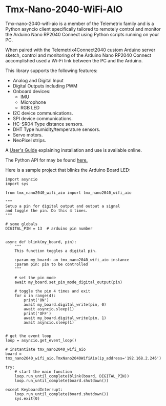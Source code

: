 # Tmx-Nano-2040-WiFi-AIO

Tmx-nano-2040-wifi-aio is a member of the Telemetrix family and is a Python asyncio client
specifically tailored to remotely control and monitor
the Arduino Nano RP2040 Connect using Python scripts running on your PC.

When paired with the Telemetrix4Connect2040 custom Arduino server sketch, control and
monitoring of the Arduino Nano RP2040 Connect accomplished used a Wi-Fi link between the
PC and the Arduino.

This library supports the following features:
* Analog and Digital Input
* Digital Outputs including PWM
* Onboard devices:
    * IMU
    * Microphone
    * RGB LED
* I2C device communications.
* SPI device communications.
* HC-SR04 Type distance sensors.
* DHT Type humidity/temperature sensors.
* Servo motors.
* NeoPixel strips.


A [User's Guide](https://mryslab.github.io/tmx-nano-2040-wifi-aio/) explaining 
installation and use is available online.

The Python API for may be found [here.](https://htmlpreview.github.io/?https://github.com/MrYsLab/tmx-nano-2040-wifi-aio/blob/master/html/tmx_nano2040_wifi_aio/index.html) 

Here is a sample project that blinks the Arduino Board LED:

```
import asyncio
import sys

from tmx_nano2040_wifi_aio import tmx_nano2040_wifi_aio

"""
Setup a pin for digital output and output a signal
and toggle the pin. Do this 4 times.
"""

# some globals
DIGITAL_PIN = 13  # arduino pin number


async def blink(my_board, pin):
    """
    This function toggles a digital pin.

    :param my_board: an tmx_nano2040_wifi_aio instance
    :param pin: pin to be controlled
    """

    # set the pin mode
    await my_board.set_pin_mode_digital_output(pin)

    # toggle the pin 4 times and exit
    for x in range(4):
        print('ON')
        await my_board.digital_write(pin, 0)
        await asyncio.sleep(1)
        print('OFF')
        await my_board.digital_write(pin, 1)
        await asyncio.sleep(1)


# get the event loop
loop = asyncio.get_event_loop()

# instantiate tmx_nano2040_wifi_aio
board = tmx_nano2040_wifi_aio.TmxNano2040WifiAio(ip_address='192.168.2.246')

try:
    # start the main function
    loop.run_until_complete(blink(board, DIGITAL_PIN))
    loop.run_until_complete(board.shutdown())

except KeyboardInterrupt:
    loop.run_until_complete(board.shutdown())
    sys.exit(0)

```